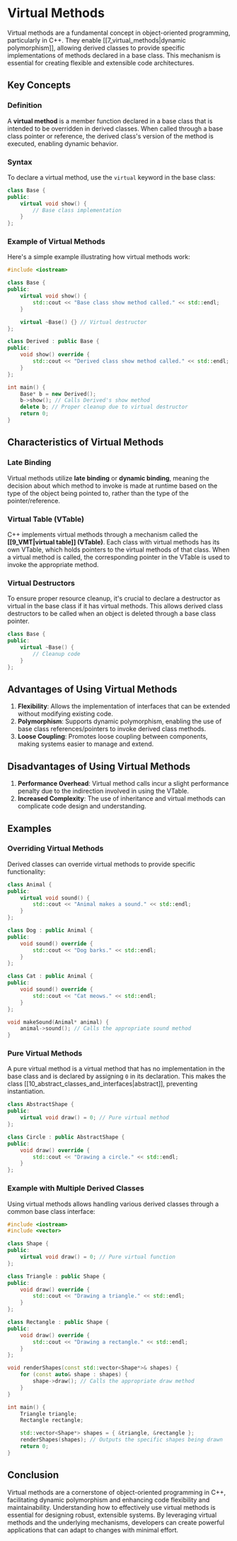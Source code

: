 # Virtual Methods

Virtual methods are a fundamental concept in object-oriented programming, particularly in C++. They enable [[7_virtual_methods|dynamic polymorphism]], allowing derived classes to provide specific implementations of methods declared in a base class. This mechanism is essential for creating flexible and extensible code architectures.

## Key Concepts

### Definition

A **virtual method** is a member function declared in a base class that is intended to be overridden in derived classes. When called through a base class pointer or reference, the derived class's version of the method is executed, enabling dynamic behavior.

### Syntax

To declare a virtual method, use the `virtual` keyword in the base class:

```cpp
class Base {
public:
    virtual void show() {
        // Base class implementation
    }
};
```

### Example of Virtual Methods

Here's a simple example illustrating how virtual methods work:

```cpp
#include <iostream>

class Base {
public:
    virtual void show() {
        std::cout << "Base class show method called." << std::endl;
    }

    virtual ~Base() {} // Virtual destructor
};

class Derived : public Base {
public:
    void show() override {
        std::cout << "Derived class show method called." << std::endl;
    }
};

int main() {
    Base* b = new Derived();
    b->show(); // Calls Derived's show method
    delete b; // Proper cleanup due to virtual destructor
    return 0;
}
```

## Characteristics of Virtual Methods

### Late Binding

Virtual methods utilize **late binding** or **dynamic binding**, meaning the decision about which method to invoke is made at runtime based on the type of the object being pointed to, rather than the type of the pointer/reference.

### Virtual Table (VTable)

C++ implements virtual methods through a mechanism called the **[[9_VMT|virtual table]] (VTable)**. Each class with virtual methods has its own VTable, which holds pointers to the virtual methods of that class. When a virtual method is called, the corresponding pointer in the VTable is used to invoke the appropriate method.

### Virtual Destructors

To ensure proper resource cleanup, it's crucial to declare a destructor as virtual in the base class if it has virtual methods. This allows derived class destructors to be called when an object is deleted through a base class pointer.

```cpp
class Base {
public:
    virtual ~Base() {
        // Cleanup code
    }
};
```

## Advantages of Using Virtual Methods

1. **Flexibility**: Allows the implementation of interfaces that can be extended without modifying existing code.
2. **Polymorphism**: Supports dynamic polymorphism, enabling the use of base class references/pointers to invoke derived class methods.
3. **Loose Coupling**: Promotes loose coupling between components, making systems easier to manage and extend.

## Disadvantages of Using Virtual Methods

1. **Performance Overhead**: Virtual method calls incur a slight performance penalty due to the indirection involved in using the VTable.
2. **Increased Complexity**: The use of inheritance and virtual methods can complicate code design and understanding.

## Examples

### Overriding Virtual Methods

Derived classes can override virtual methods to provide specific functionality:

```cpp
class Animal {
public:
    virtual void sound() {
        std::cout << "Animal makes a sound." << std::endl;
    }
};

class Dog : public Animal {
public:
    void sound() override {
        std::cout << "Dog barks." << std::endl;
    }
};

class Cat : public Animal {
public:
    void sound() override {
        std::cout << "Cat meows." << std::endl;
    }
};

void makeSound(Animal* animal) {
    animal->sound(); // Calls the appropriate sound method
}
```

### Pure Virtual Methods

A pure virtual method is a virtual method that has no implementation in the base class and is declared by assigning `0` in its declaration. This makes the class [[10_abstract_classes_and_interfaces|abstract]], preventing instantiation.

```cpp
class AbstractShape {
public:
    virtual void draw() = 0; // Pure virtual method
};

class Circle : public AbstractShape {
public:
    void draw() override {
        std::cout << "Drawing a circle." << std::endl;
    }
};
```

### Example with Multiple Derived Classes

Using virtual methods allows handling various derived classes through a common base class interface:

```cpp
#include <iostream>
#include <vector>

class Shape {
public:
    virtual void draw() = 0; // Pure virtual function
};

class Triangle : public Shape {
public:
    void draw() override {
        std::cout << "Drawing a triangle." << std::endl;
    }
};

class Rectangle : public Shape {
public:
    void draw() override {
        std::cout << "Drawing a rectangle." << std::endl;
    }
};

void renderShapes(const std::vector<Shape*>& shapes) {
    for (const auto& shape : shapes) {
        shape->draw(); // Calls the appropriate draw method
    }
}

int main() {
    Triangle triangle;
    Rectangle rectangle;

    std::vector<Shape*> shapes = { &triangle, &rectangle };
    renderShapes(shapes); // Outputs the specific shapes being drawn
    return 0;
}
```

## Conclusion

Virtual methods are a cornerstone of object-oriented programming in C++, facilitating dynamic polymorphism and enhancing code flexibility and maintainability. Understanding how to effectively use virtual methods is essential for designing robust, extensible systems. By leveraging virtual methods and the underlying mechanisms, developers can create powerful applications that can adapt to changes with minimal effort.
